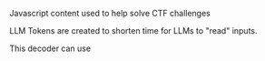 Javascript content used to help solve CTF challenges

LLM Tokens are created to shorten time for LLMs to "read" inputs.

This decoder can use 
